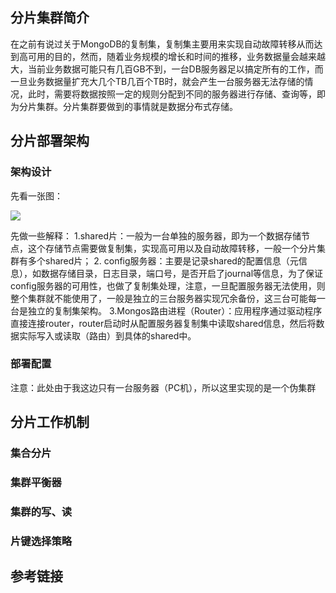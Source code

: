 ## 分片集群简介
在之前有说过关于MongoDB的复制集，复制集主要用来实现自动故障转移从而达到高可用的目的，然而，随着业务规模的增长和时间的推移，业务数据量会越来越大，当前业务数据可能只有几百GB不到，一台DB服务器足以搞定所有的工作，而一旦业务数据量扩充大几个TB几百个TB时，就会产生一台服务器无法存储的情况，此时，需要将数据按照一定的规则分配到不同的服务器进行存储、查询等，即为分片集群。分片集群要做到的事情就是数据分布式存储。

## 分片部署架构

### 架构设计
先看一张图：

![](https://docs.mongodb.com/manual/_images/sharded-cluster-production-architecture.bakedsvg.svg)

先做一些解释：
1.shared片：一般为一台单独的服务器，即为一个数据存储节点，这个存储节点需要做复制集，实现高可用以及自动故障转移，一般一个分片集群有多个shared片；
2. config服务器：主要是记录shared的配置信息（元信息），如数据存储目录，日志目录，端口号，是否开启了journal等信息，为了保证config服务器的可用性，也做了复制集处理，注意，一旦配置服务器无法使用，则整个集群就不能使用了，一般是独立的三台服务器实现冗余备份，这三台可能每一台是独立的复制集架构。
3.Mongos路由进程（Router）：应用程序通过驱动程序直接连接router，router启动时从配置服务器复制集中读取shared信息，然后将数据实际写入或读取（路由）到具体的shared中。

### 部署配置

注意：此处由于我这边只有一台服务器（PC机），所以这里实现的是一个伪集群


## 分片工作机制

### 集合分片

### 集群平衡器

### 集群的写、读

### 片键选择策略

## 参考链接

[](https://docs.mongodb.com/manual/core/sharded-cluster-components/)